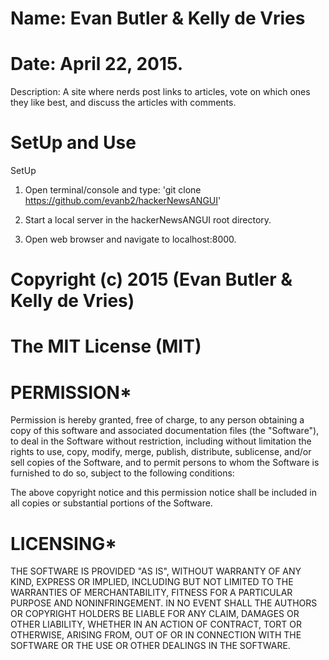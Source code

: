 # Name: Evan Butler & Kelly de Vries
# Date: April 22, 2015.

Description: A site where nerds post links to articles, vote on which ones they like best, and discuss the articles with comments.

# SetUp and Use

SetUp

1. Open terminal/console and type: 'git clone https://github.com/evanb2/hackerNewsANGUI'

2. Start a local server in the hackerNewsANGUI root directory.

3. Open web browser and navigate to localhost:8000.

# Copyright (c) 2015 (Evan Butler & Kelly de Vries)

# The MIT License (MIT)

# PERMISSION*
Permission is hereby granted, free of charge, to any person obtaining a copy of
this software and associated documentation files (the "Software"), to deal in
the Software without restriction, including without limitation the rights to
use, copy, modify, merge, publish, distribute, sublicense, and/or sell copies
of the Software, and to permit persons to whom the Software is furnished to
do so, subject to the following conditions:

The above copyright notice and this permission notice shall be included in all
 copies or substantial portions of the Software.

# LICENSING*
THE SOFTWARE IS PROVIDED "AS IS", WITHOUT WARRANTY OF ANY KIND, EXPRESS OR
 IMPLIED, INCLUDING BUT NOT LIMITED TO THE WARRANTIES OF MERCHANTABILITY,
FITNESS FOR A PARTICULAR PURPOSE AND NONINFRINGEMENT. IN NO EVENT SHALL THE
AUTHORS OR COPYRIGHT HOLDERS BE LIABLE FOR ANY CLAIM, DAMAGES OR OTHER
LIABILITY, WHETHER IN AN ACTION OF CONTRACT, TORT OR OTHERWISE, ARISING
FROM, OUT OF OR IN CONNECTION WITH THE SOFTWARE OR THE USE OR OTHER
DEALINGS IN THE SOFTWARE.
